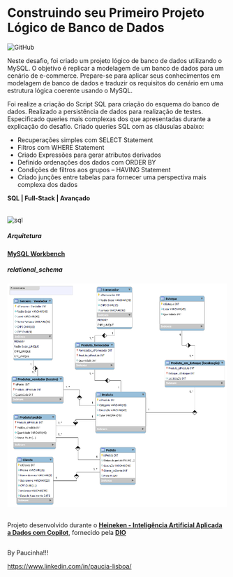 # Construindo seu Primeiro Projeto Lógico de Banco de Dados

![GitHub](https://img.shields.io/github/license/Paucinha/api-ecommerce-dio?style=flat-square)

Neste desafio, foi criado um projeto lógico de banco de dados utilizando o MySQL. O objetivo é replicar a modelagem de um banco de dados para um cenário de e-commerce. Prepare-se para aplicar seus conhecimentos em modelagem de banco de dados e traduzir os requisitos do cenário em uma estrutura lógica coerente usando o MySQL.

Foi realize a criação do Script SQL para criação do esquema do banco de dados. Realizado a persistência de dados para realização de testes. Especificado queries mais complexas dos que apresentadas durante a explicação do desafio. Criado queries SQL com as cláusulas abaixo:

- Recuperações simples com SELECT Statement
- Filtros com WHERE Statement
- Criado Expressões para gerar atributos derivados
- Definido ordenações dos dados com ORDER BY
- Condições de filtros aos grupos – HAVING Statement
- Criado junções entre tabelas para fornecer uma perspectiva mais complexa dos dados

**SQL | Full-Stack | Avançado**

<div style="display: inline_block"><br>
  <img align="center" alt="sql" height="30" width="40" src="https://cdn.jsdelivr.net/gh/devicons/devicon@latest/icons/mysql/mysql-original.svg"/>
</div>

##### Arquitetura

[**MySQL Workbench**](https://mysql.com/products/workbench/)

##### relational_schema

![relational_schema](https://github.com/Paucinha/assets/blob/master/ecommerce_relational_schema.png)

##








##

Projeto desenvolvido durante o [**Heineken - Inteligência Artificial Aplicada a Dados com Copilot**](https://www.dio.me/bootcamp/coding-the-future-heineken-ia-para-analise-de-dados), fornecido pela [**DIO**](https://www.dio.me/)

##

By Paucinha!!!

https://www.linkedin.com/in/paucia-lisboa/
